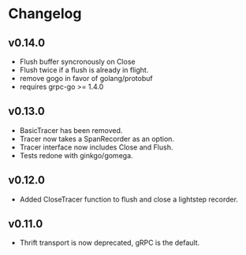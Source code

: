 # Changelog
## v0.14.0
* Flush buffer syncronously on Close
* Flush twice if a flush is already in flight.
* remove gogo in favor of golang/protobuf
* requires grpc-go >= 1.4.0

## v0.13.0
* BasicTracer has been removed.
* Tracer now takes a SpanRecorder as an option.
* Tracer interface now includes Close and Flush.
* Tests redone with ginkgo/gomega.

## v0.12.0 
* Added CloseTracer function to flush and close a lightstep recorder.

## v0.11.0 
* Thrift transport is now deprecated, gRPC is the default.